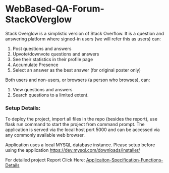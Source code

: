 # WebBased-QA-Forum-StackOVerglow

Stack Overglow is a simplistic version of Stack Overflow. It is a question and answering platform where signed-in users (we will refer this as users) can:
1. Post questions and answers
2. Upvote/downvote questions and answers
3. See their statistics in their profile page
4. Accumulate Presence
5. Select an answer as the best answer (for original poster only)

Both users and non-users, or browsers (a person who browses), can:
1. View questions and answers
2. Search questions to a limited extent.

### Setup Details: 

To deploy the project, import all files in the repo (besides the report), use
flask run command to start the project from command prompt. The application is served via the local
host port 5000 and can be accessed via any commonly available web browser.

Application uses a local MYSQL database instance. Please setup before using the application
https://dev.mysql.com/downloads/installer/

For detailed project Report Click Here:
[Applicaiton-Specification-Functions-Details](https://github.com/Abhishekkalra88/WebBased-Q-A-Forum-StackOVerglow/blob/main/Project-_Report__1_.pdf)
